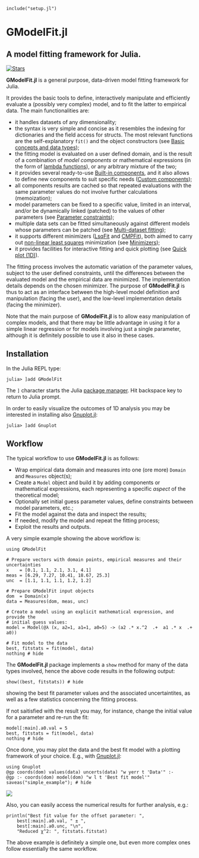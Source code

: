 ```@setup abc
include("setup.jl")
```

# GModelFit.jl
## A model fitting framework for Julia.
[![Stars](https://img.shields.io/github/stars/gcalderone/GModelFit.jl?style=social)](https://github.com/gcalderone/GModelFit.jl)


**GModelFit.jl** is a general purpose, data-driven model fitting framework for Julia.

It provides the basic tools to define, interactively manipulate and efficiently evaluate a (possibly very complex) model, and to fit the latter to empirical data. The main functionalities are:
- it handles datasets of any dimensionality;
- the syntax is very simple and concise as it resembles the indexing for dictionaries and the field access for structs.  The most relevant functions are the self-explanatory `fit()` and the object constructors (see [Basic concepts and data types](@ref));
- the fitting model is evaluated on a user defined domain, and is the result of a combination of *model components* or mathematical expressions (in the form of [lambda functions](https://en.wikipedia.org/wiki/Anonymous_function)), or any arbitrary mixture of the two;
- it provides several ready-to-use [Built-in components](@ref), and it also allows to define new components to suit specific needs ([Custom components](@ref));
- all components results are cached so that repeated evaluations with the same parameter values do not involve further calculations (memoization);
- model parameters can be fixed to a specific value, limited in an interval, and/or be dynamically linked (patched) to the values of other parameters (see [Parameter constraints](@ref));
- multiple data sets can be fitted simultaneously against different models whose parameters can be patched (see [Multi-dataset fitting](@ref));
- it supports different minimizers ([LsqFit](https://github.com/JuliaNLSolvers/LsqFit.jl) and [CMPFit](https://github.com/gcalderone/CMPFit.jl)), both aimed to carry out [non-linear least squares](https://en.wikipedia.org/wiki/Non-linear_least_squares) minimization (see [Minimizers](@ref));
- it provides facilities for interactive fitting and quick plotting (see [Quick plot (1D)](@ref)).

The fitting process involves the automatic variation of the parameter values, subject to the user defined constraints, until the differences between the evaluated model and the empirical data are minimized. The implementation details depends on the chosen minimizer.  The purpose of **GModelFit.jl** is thus to act as an interface between the high-level model definition and manipulation (facing the user), and the low-level implementation details (facing the minimizer).

Note that the main purpose of **GModelFit.jl** is to allow easy manipulation of complex models, and that there may be little advantage in using it for a simple linear regression or for models involving just a single parameter, although it is definitely possible to use it also in these cases.


## Installation

In the Julia REPL type:
```julia-repl
julia> ]add GModelFit
```
The `]` character starts the Julia [package manager](https://julialang.github.io/Pkg.jl/v1/getting-started.html#Basic-Usage-1). Hit backspace key to return to Julia prompt.


In order to easily visualize the outcomes of 1D analysis you may be interested in installing also [Gnuplot.jl](https://github.com/gcalderone/Gnuplot.jl):
```julia-repl
julia> ]add Gnuplot
```

## Workflow

The typical workflow to use **GModelFit.jl** is as follows:
- Wrap empirical data domain and measures into one (ore more) `Domain` and `Measures` object(s);
- Create a `Model` object and build it by adding components or mathematical expressions, each representing a specific *aspect* of the theoretical model;
- Optionally set initial guess parameter values, define constraints between model parameters, etc.;
- Fit the model against the data and inspect the results;
- If needed, modify the model and repeat the fitting process;
- Exploit the results and outputs.

A very simple example showing the above workflow is:
```@example abc
using GModelFit

# Prepare vectors with domain points, empirical measures and their uncertainties
x    = [0.1, 1.1, 2.1, 3.1, 4.1]
meas = [6.29, 7.27, 10.41, 18.67, 25.3]
unc  = [1.1, 1.1, 1.1, 1.2, 1.2]

# Prepare GModelFit input objects
dom  = Domain(x)
data = Measures(dom, meas, unc)

# Create a model using an explicit mathematical expression, and provide the
# initial guess values:
model = Model(@λ (x, a2=1, a1=1, a0=5) -> (a2 .* x.^2  .+  a1 .* x  .+  a0))

# Fit model to the data
best, fitstats = fit(model, data)
nothing # hide
```

The **GModelFit.jl** package implements a `show` method for many of the data types involved, hence the above code results in the following output:
```@example abc
show((best, fitstats)) # hide
```
showing the best fit parameter values and the associated uncertaintites, as well as a few statistics concerning the fitting process.

If not saitisfied with the result you may, for instance, change the initial value for a parameter and re-run the fit:
```@example abc
model[:main].a0.val = 5
best, fitstats = fit(model, data)
nothing # hide
```

Once done, you may plot the data and the best fit model with a plotting framework of your choice. E.g., with [Gnuplot.jl](https://github.com/gcalderone/Gnuplot.jl):
```@example abc
using Gnuplot
@gp coords(dom) values(data) uncerts(data) "w yerr t 'Data'" :-
@gp :- coords(dom) model(dom) "w l t 'Best fit model'"
saveas("simple_example"); # hide
```
![](assets/simple_example.png)

Also, you can easily access the numerical results for further analysis, e.g.:
```@example abc
println("Best fit value for the offset parameter: ", 
	best[:main].a0.val, " ± ", 
	best[:main].a0.unc, "\n",
	"Reduced χ^2: ", fitstats.fitstat)
```

The above example is definitely a simple one, but even more complex ones follow essentially the same workflow.
